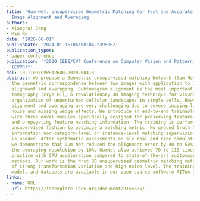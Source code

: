 ```yaml
---
title: 'Gum-Net: Unsupervised Geometric Matching for Fast and Accurate 3D Subtomogram
  Image Alignment and Averaging'
authors:
- Xiangrui Zeng
- Min Xu
date: '2020-06-01'
publishDate: '2024-01-15T06:08:04.239506Z'
publication_types:
- paper-conference
publication: '*2020 IEEE/CVF Conference on Computer Vision and Pattern Recognition
  (CVPR)*'
doi: 10.1109/CVPR42600.2020.00413
abstract: We propose a Geometric unsupervised matching Network (Gum-Net) for ﬁnding
  the geometric correspondence between two images with application to 3D subtomogram
  alignment and averaging. Subtomogram alignment is the most important task in cryo-electron
  tomography (cryo-ET), a revolutionary 3D imaging technique for visualizing the molecular
  organization of unperturbed cellular landscapes in single cells. However, subtomogram
  alignment and averaging are very challenging due to severe imaging limits such as
  noise and missing wedge effects. We introduce an end-to-end trainable architecture
  with three novel modules speciﬁcally designed for preserving feature spatial information
  and propagating feature matching information. The training is performed in a fully
  unsupervised fashion to optimize a matching metric. No ground truth transformation
  information nor category-level or instance-level matching supervision information
  is needed. After systematic assessments on six real and nine simulated datasets,
  we demonstrate that Gum-Net reduced the alignment error by 40 to 50% and improved
  the averaging resolution by 10%. GumNet also achieved 70 to 110 times speedup in
  practice with GPU acceleration compared to state-of-the-art subtomogram alignment
  methods. Our work is the ﬁrst 3D unsupervised geometric matching method for images
  of strong transformation variation and high noise level. The training code, trained
  model, and datasets are available in our open-source software AITom 1.
links:
- name: URL
  url: https://ieeexplore.ieee.org/document/9156695/
---
```

